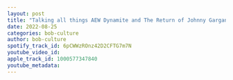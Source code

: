 ```yaml
---
layout: post
title: "Talking all things AEW Dynamite and The Return of Johnny Gargano"
date: 2022-08-25
categories: bob-culture
author: bob-culture
spotify_track_id: 6pCWWzROnz42D2CFTG7m7N
youtube_video_id: 
apple_track_id: 1000577347840
youtube_metadata: 
---
```

